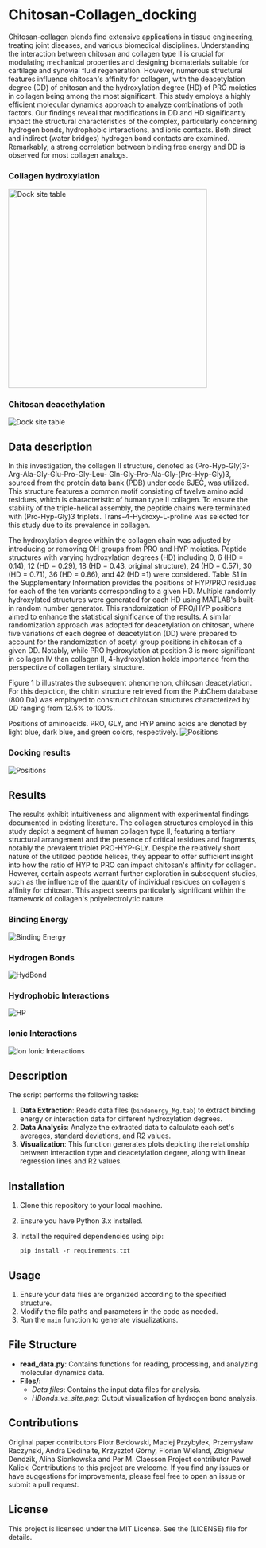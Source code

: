 # Chitosan-Collagen_docking

Chitosan-collagen blends find extensive applications in tissue engineering, treating joint diseases, and various biomedical disciplines. Understanding the interaction between chitosan and collagen type II is crucial for modulating mechanical properties and designing biomaterials suitable for cartilage and synovial fluid regeneration. However, numerous structural features influence chitosan's affinity for collagen, with the deacetylation degree (DD) of chitosan and the hydroxylation degree (HD) of PRO moieties in collagen being among the most significant. This study employs a highly efficient molecular dynamics approach to analyze combinations of both factors. Our findings reveal that modifications in DD and HD significantly impact the structural characteristics of the complex, particularly concerning hydrogen bonds, hydrophobic interactions, and ionic contacts. Both direct and indirect (water bridges) hydrogen bond contacts are examined. Remarkably, a strong correlation between binding free energy and DD is observed for most collagen analogs.

### Collagen hydroxylation 
<img src="images/Chitosan_Collagen.png" alt="Dock site table" width="400">


### Chitosan deacethylation
![Dock site table](Files/Deacethylation.jpg)

## Data description

In this investigation, the collagen II structure, denoted as (Pro-Hyp-Gly)3-Arg-Ala-Gly-Glu-Pro-Gly-Leu-
Gln-Gly-Pro-Ala-Gly-(Pro-Hyp-Gly)3, sourced from the protein data bank (PDB) under code
6JEC, was utilized. This structure features a common motif consisting of twelve amino acid residues, which is characteristic of human type II collagen. To ensure the stability of the triple-helical assembly, the peptide chains were terminated with (Pro-Hyp-Gly)3 triplets. Trans-4-Hydroxy-L-proline was selected for this study due to its prevalence in collagen.

The hydroxylation degree within the collagen chain was adjusted by introducing or removing OH groups from PRO
and HYP moieties. Peptide structures with varying hydroxylation degrees (HD) including 0, 6 (HD = 0.14), 12
(HD = 0.29), 18 (HD = 0.43, original structure), 24 (HD = 0.57), 30 (HD = 0.71), 36 (HD = 0.86), 
and 42 (HD =1) were considered. Table S1 in the Supplementary Information provides the positions of HYP/PRO residues for each of the ten variants corresponding to a given HD. Multiple randomly hydroxylated structures were generated
for each HD using MATLAB's built-in random number generator. This randomization of PRO/HYP positions aimed to
enhance the statistical significance of the results. A similar randomization approach was adopted for
deacetylation on chitosan, where five variations of each degree of deacetylation (DD) were prepared to account
for the randomization of acetyl group positions in chitosan of a given DD. Notably, while PRO hydroxylation at
position 3 is more significant in collagen IV than collagen II, 4-hydroxylation holds importance from the
perspective of collagen tertiary structure.

Figure 1 b illustrates the subsequent phenomenon, chitosan deacetylation. For this depiction, the chitin structure retrieved from the PubChem database (800 Da) was employed to construct chitosan structures characterized by DD ranging from 12.5% to 100%.

Positions  of aminoacids. PRO, GLY, and HYP amino acids are denoted by light blue, dark blue, and green colors, respectively.
![Positions](Files/AA_positions.png)

### Docking results
![Positions](Files/Positions.png)


## Results 

The results exhibit intuitiveness and alignment with experimental findings documented in existing literature. The collagen structures employed in this study depict a segment of human collagen type II, featuring a tertiary structural arrangement and the presence of critical residues and fragments, notably the prevalent triplet PRO-HYP-GLY. Despite the relatively short nature of the utilized peptide helices, they appear to offer sufficient insight into how the ratio of HYP to PRO can impact chitosan's affinity for collagen. However, certain aspects warrant further exploration in subsequent studies, such as the influence of the quantity of individual residues on collagen's affinity for chitosan. This aspect seems particularly significant within the framework of collagen's polyelectrolytic nature.

### Binding Energy
![Binding Energy](Files/BindingEnergy_vs_dd.png)

### Hydrogen Bonds
![HydBond](Files/HydrogenBonds_vs_dd.png)

### Hydrophobic Interactions
![HP](Files/HydrophobicInteractions_vs_dd.png)

### Ionic Interactions
![Ion](Files/IonicInteractions_vs_dd.png)
Ionic Interactions

## Description 

The script performs the following tasks:

1. **Data Extraction**: Reads data files (`bindenergy_Mg.tab`) to extract binding energy or interaction data for different hydroxylation degrees.
2. **Data Analysis**: Analyze the extracted data to calculate each set's averages, standard deviations, and R2 values.
3. **Visualization**: This function generates plots depicting the relationship between interaction type and deacetylation degree, along with linear regression lines and R2 values.

## Installation

1. Clone this repository to your local machine.
2. Ensure you have Python 3.x installed.
3. Install the required dependencies using pip:

    ```
    pip install -r requirements.txt
    ```

## Usage

1. Ensure your data files are organized according to the specified structure.
2. Modify the file paths and parameters in the code as needed.
3. Run the `main` function to generate visualizations.

## File Structure

- **read_data.py**: Contains functions for reading, processing, and analyzing molecular dynamics data.
- **Files/**:
  - *Data files*: Contains the input data files for analysis.
  - *HBonds_vs_site.png*: Output visualization of hydrogen bond analysis.

## Contributions
Original paper contributors
Piotr Bełdowski, Maciej Przybyłek, Przemysław Raczynski, Andra Dedinaite, Krzysztof Górny,
Florian Wieland, Zbigniew Dendzik, Alina Sionkowska and Per M. Claesson
Project contributor
Paweł Kalicki
Contributions to this project are welcome. If you find any issues or have suggestions for improvements, please feel free to open an issue or submit a pull request.

## License

This project is licensed under the MIT License. See the (LICENSE) file for details.

